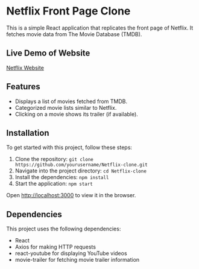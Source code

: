 
# Netflix Front Page Clone

This is a simple React application that replicates the front page of Netflix. It fetches movie data from The Movie Database (TMDB).

## Live Demo of Website

[Netflix Website](https://main--netflix-clone-tmdb.netlify.app/)

## Features

- Displays a list of movies fetched from TMDB.
- Categorized movie lists similar to Netflix.
- Clicking on a movie shows its trailer (if available).

## Installation

To get started with this project, follow these steps:

1. Clone the repository: `git clone https://github.com/yourusername/Netflix-clone.git`
2. Navigate into the project directory: `cd Netflix-clone`
3. Install the dependencies: `npm install`
4. Start the application: `npm start`

Open [http://localhost:3000](http://localhost:3000) to view it in the browser.

## Dependencies

This project uses the following dependencies:

- React
- Axios for making HTTP requests
- react-youtube for displaying YouTube videos
- movie-trailer for fetching movie trailer information
